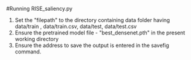 #Running RISE_saliency.py
1. Set the "filepath" to the directory containing data folder having data/train , data/train.csv, data/test, data/test.csv
2. Ensure the  pretrained model file - "best_densenet.pth" in the present working directory
3. Ensure the address to save the output is entered in the savefig command. 